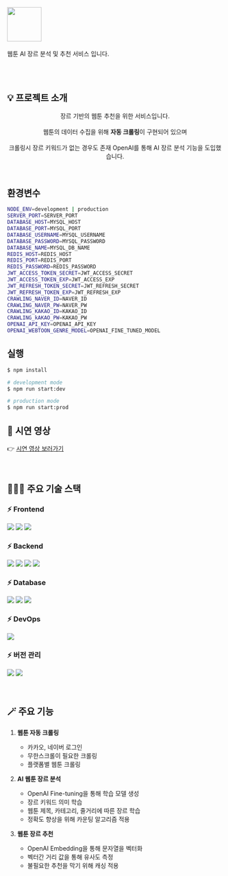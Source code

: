 ## <img style="width: 80px; height: 80px" src="https://github.com/wlduq0150/recommend_webtoon/assets/73841368/8bb66148-8a66-498e-b238-515d9fe588ef">

웹툰 AI 장르 분석 및 추천 서비스 입니다. 

<br>
<br>


<h2>💡 프로젝트 소개</h2>
<p align='center'>
장르 기반의 웹툰 추천을 위한 서비스입니다.
<br>
<br>
웹툰의 데이터 수집을 위해 <b>자동 크롤링</b>이 구현되어 있으며
<br>
<br>
크롤링시 장르 키워드가 없는 경우도 존재 OpenAI를 통해 AI 장르 분석 기능을 도입했습니다.
</p>
<br>

## 환경변수

```bash
NODE_ENV=development | production
SERVER_PORT=SERVER_PORT
DATABASE_HOST=MYSQL_HOST
DATABASE_PORT=MYSQL_PORT
DATABASE_USERNAME=MYSQL_USERNAME
DATABASE_PASSWORD=MYSQL_PASSWORD
DATABASE_NAME=MYSQL_DB_NAME
REDIS_HOST=REDIS_HOST
REDIS_PORT=REDIS_PORT
REDIS_PASSWORD=REDIS_PASSWORD
JWT_ACCESS_TOKEN_SECRET=JWT_ACCESS_SECRET
JWT_ACCESS_TOKEN_EXP=JWT_ACCESS_EXP
JWT_REFRESH_TOKEN_SECRET=JWT_REFRESH_SECRET
JWT_REFRESH_TOKEN_EXP=JWT_REFRESH_EXP
CRAWLING_NAVER_ID=NAVER_ID
CRAWLING_NAVER_PW=NAVER_PW
CRAWLING_KAKAO_ID=KAKAO_ID
CRAWLING_kAKAO_PW=KAKAO_PW
OPENAI_API_KEY=OPENAI_API_KEY
OPENAI_WEBTOON_GENRE_MODEL=OPENAI_FINE_TUNED_MODEL
```

## 실행

```bash
$ npm install

# development mode
$ npm run start:dev

# production mode
$ npm run start:prod
```

## 🚀 시연 영상
<div>
    👉 <a href="https://youtu.be/XV-YGhEXFc0"><span> 시연 영상 보러가기 </span></a> 
</div>

<br>
<br>

## 🧑🏻‍💻 주요 기술 스택

<!-- 프로젝트에 사용된 기술 스택을 나열 -->

### ⚡ Frontend

<div dir="auto">
    <img src="https://img.shields.io/badge/StyledComponents-B4CA65?style=for-the-badge&logo=StyledComponents&logoColor=white">
    <img src="https://img.shields.io/badge/React.js-1572B6?style=for-the-badge&logo=React.js&logoColor=white">
    <img src="https://img.shields.io/badge/Redux-000000?style=for-the-badge&logo=Redux&logoColor=white">
</div>

### ⚡ Backend

<div dir="auto">
    <img src="https://img.shields.io/badge/nestjs-E0234E?style=for-the-badge&logo=nestjs&logoColor=white">
    <img src="https://img.shields.io/badge/Node.js-339933?style=for-the-badge&logo=Node.js&logoColor=white">
    <img src="https://img.shields.io/badge/TypeScript-3178C6?style=for-the-badge&logo=TypeScript&logoColor=white">
    <img src="https://img.shields.io/badge/Sequelize-000000?style=for-the-badge&logo=sequelize&logoColor=white">
</div>

### ⚡ Database

<div dir="auto">
    <img src="https://img.shields.io/badge/MySQL-4479A1?style=for-the-badge&logo=MySQL&logoColor=white">
    <img src="https://img.shields.io/badge/Amazon RDS-527FFF?style=for-the-badge&logo=Amazon RDS&logoColor=white">
    <img src="https://img.shields.io/badge/Redis-DC382D?style=for-the-badge&logo=Redis&logoColor=white">
</div>

### ⚡ DevOps

<div dir="auto">
    <img src="https://img.shields.io/badge/Amazon EC2-FF9900?style=for-the-badge&logo=Amazon EC2&logoColor=white">
</div>

### ⚡ 버전 관리

<div dir="auto">
    <img src="https://img.shields.io/badge/Git-F05032?style=for-the-badge&logo=Git&logoColor=white">
    <img src="https://img.shields.io/badge/GitHub-181717?style=for-the-badge&logo=GitHub&logoColor=white">
</div>

<br>
<br>

## 🪄 주요 기능

1. **웹툰 자동 크롤링**

    - 카카오, 네이버 로그인
    - 무한스크롤이 필요한 크롤링
    - 플랫폼별 웹툰 크롤링

2. **AI 웹툰 장르 분석**

    - OpenAI Fine-tuning을 통해 학습 모델 생성
    - 장르 키워드 의미 학습
    - 웹툰 제목, 카테고리, 줄거리에 따른 장르 학습
    - 정확도 향상을 위해 카운팅 알고리즘 적용

3. **웹툰 장르 추천**

    - OpenAI Embedding을 통해 문자열을 벡터화
    - 벡터간 거리 값을 통해 유사도 측정
    - 불필요한 추천을 막기 위해 캐싱 적용

<br>
<br>
